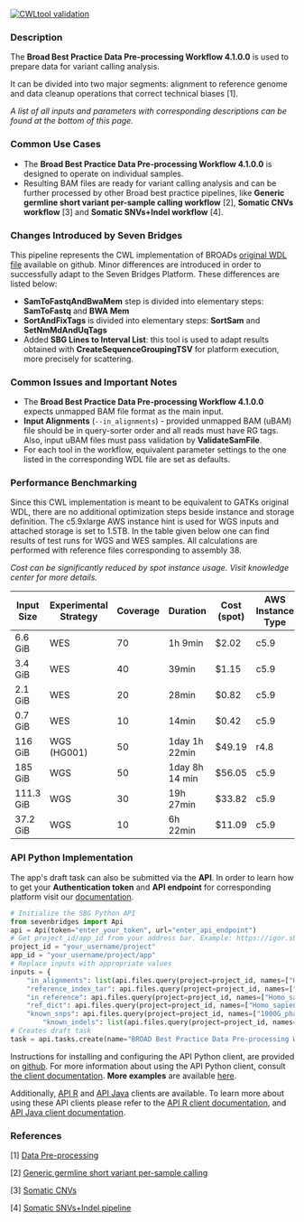[![CWLtool validation](https://travis-ci.com/sevenbridges-openworkflows/Broad-Best-Practice-Data-pre-processing-CWL1.0-workflow.svg?branch=master)](https://travis-ci.com/sevenbridges-openworkflows/Broad-Best-Practice-Data-pre-processing-CWL1.0-workflow)

### Description

The **Broad Best Practice Data Pre-processing Workflow 4.1.0.0**  is used to prepare data for variant calling analysis. 

It can be divided into two major segments: alignment to reference genome and data cleanup operations that correct technical biases [1].

*A list of all inputs and parameters with corresponding descriptions can be found at the bottom of this page.*


### Common Use Cases

* The **Broad Best Practice Data Pre-processing Workflow 4.1.0.0**  is designed to operate on individual samples.
* Resulting BAM files are ready for variant calling analysis and can be further processed by other Broad best practice pipelines, like **Generic germline short variant per-sample calling workflow** [2], **Somatic CNVs workflow** [3] and **Somatic SNVs+Indel workflow** [4].


### Changes Introduced by Seven Bridges

This pipeline represents the CWL implementation of BROADs [original WDL file](https://github.com/gatk-workflows/gatk4-data-processing) available on github. Minor differences are introduced in order to successfully adapt to the Seven Bridges Platform. These differences are listed below:
* **SamToFastqAndBwaMem** step is divided into elementary steps: **SamToFastq** and  **BWA Mem**  
* **SortAndFixTags** is divided into elementary steps: **SortSam** and **SetNmMdAndUqTags**
* Added **SBG Lines to Interval List**: this tool is used to adapt results obtained with **CreateSequenceGroupingTSV**  for platform execution, more precisely for scattering.


### Common Issues and Important Notes

* The **Broad Best Practice Data Pre-processing Workflow 4.1.0.0**  expects unmapped BAM file format as the main input.
* **Input Alignments** (`--in_alignments`) - provided unmapped BAM (uBAM) file should be in query-sorter order and all reads must have RG tags. Also, input uBAM files must pass validation by **ValidateSamFile**.
* For each tool in the workflow, equivalent parameter settings to the one listed in the corresponding WDL file are set as defaults. 

### Performance Benchmarking
Since this CWL implementation is meant to be equivalent to GATKs original WDL, there are no additional optimization steps beside instance and storage definition. 
The c5.9xlarge AWS instance hint is used for WGS inputs and attached storage is set to 1.5TB.
In the table given below one can find results of test runs for WGS and WES samples. All calculations are performed with reference files corresponding to assembly 38.

*Cost can be significantly reduced by spot instance usage. Visit knowledge center for more details.*

| Input Size | Experimental Strategy | Coverage| Duration | Cost (spot) | AWS Instance Type |
| --- | --- | --- | --- | --- | --- | 
| 6.6 GiB | WES | 70 |1h 9min | $2.02 | c5.9 |
|3.4 GiB | WES |  40 | 39min   | $1.15 | c5.9 |
|2.1 GiB | WES |  20 | 28min   | $0.82 | c5.9 |
|0.7 GiB | WES |  10 | 14min   | $0.42 | c5.9 |
| 116 GiB   | WGS (HG001) | 50 | 1day 1h 22min   | $49.19 | r4.8 |
| 185 GiB   | WGS | 50 |1day 8h  14 min   | $56.05 | c5.9 |
| 111.3 GiB| WGS | 30 |19h 27min | $33.82 | c5.9 |
| 37.2 GiB  | WGS | 10 |6h 22min   | $11.09 | c5.9 |



### API Python Implementation
The app's draft task can also be submitted via the **API**. In order to learn how to get your **Authentication token** and **API endpoint** for corresponding platform visit our [documentation](https://github.com/sbg/sevenbridges-python#authentication-and-configuration).

```python
# Initialize the SBG Python API
from sevenbridges import Api
api = Api(token="enter_your_token", url="enter_api_endpoint")
# Get project_id/app_id from your address bar. Example: https://igor.sbgenomics.com/u/your_username/project/app
project_id = "your_username/project"
app_id = "your_username/project/app"
# Replace inputs with appropriate values
inputs = {
	"in_alignments": list(api.files.query(project=project_id, names=["HCC1143BL.reverted.bam"])), 
	"reference_index_tar": api.files.query(project=project_id, names=["Homo_sapiens_assembly38.fasta.tar"])[0], 
	"in_reference": api.files.query(project=project_id, names=["Homo_sapiens_assembly38.fasta"])[0], 
	"ref_dict": api.files.query(project=project_id, names=["Homo_sapiens_assembly38.dict"])[0],
	"known_snps": api.files.query(project=project_id, names=["1000G_phase1.snps.high_confidence.hg38.vcf"])[0],
        "known_indels": list(api.files.query(project=project_id, names=["Homo_sapiens_assembly38.known_indels.vcf", Mills_and_1000G_gold_standard.indels.hg38.vcf]))}
# Creates draft task
task = api.tasks.create(name="BROAD Best Practice Data Pre-processing Workflow 4.1.0.0 - API Run", project=project_id, app=app_id, inputs=inputs, run=False)
```

Instructions for installing and configuring the API Python client, are provided on [github](https://github.com/sbg/sevenbridges-python#installation). For more information about using the API Python client, consult [the client documentation](http://sevenbridges-python.readthedocs.io/en/latest/). **More examples** are available [here](https://github.com/sbg/okAPI).

Additionally, [API R](https://github.com/sbg/sevenbridges-r) and [API Java](https://github.com/sbg/sevenbridges-java) clients are available. To learn more about using these API clients please refer to the [API R client documentation](https://sbg.github.io/sevenbridges-r/), and [API Java client documentation](https://docs.sevenbridges.com/docs/java-library-quickstart).


### References

[1] [Data Pre-processing](https://software.broadinstitute.org/gatk/best-practices/workflow?id=11165)

[2] [Generic germline short variant per-sample calling](https://software.broadinstitute.org/gatk/best-practices/workflow?id=11145)

[3] [Somatic CNVs](https://software.broadinstitute.org/gatk/best-practices/workflow?id=11147)

[4] [Somatic SNVs+Indel pipeline ](https://software.broadinstitute.org/gatk/best-practices/workflow?id=11146)
